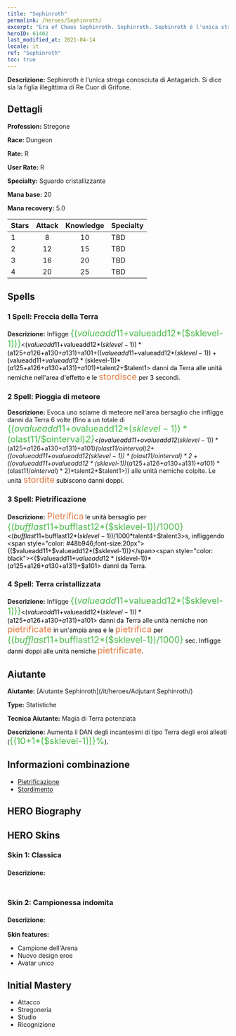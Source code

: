 ```yaml
---
title: "Sephinroth"
permalink: /heroes/Sephinroth/
excerpt: "Era of Chaos Sephinroth. Sephinroth. Sephinroth è l'unica strega conosciuta di Antagarich. Si dice sia la figlia illegittima di Re Cuor di Grifone."
heroID: 61402
last_modified_at: 2021-04-14
locale: it
ref: "Sephinroth"
toc: true
---
```

 **Descrizione:** Sephinroth è l'unica strega conosciuta di Antagarich. Si dice sia la figlia illegittima di Re Cuor di Grifone.
## Dettagli
 **Profession:** Stregone

 **Race:** Dungeon

 **Rate:** R

 **User Rate:** R

 **Specialty:** Sguardo cristallizzante

 **Mana base:** 20

 **Mana recovery:** 5.0


  | Stars   |     Attack     |    Knowledge   |      Specialty     |
  |---------|:---------------:|:---------------:|--------------------|
  |    1    | 8 | 10 | TBD |
  |    2    | 12 | 15 | TBD |
  |    3    | 16 | 20 | TBD |
  |    4    | 20 | 25 | TBD |

## Spells
### 1 Spell: Freccia della Terra
 **Descrizione:** Infligge <span style="color: #48b946;font-size:20px">{($valueadd11+$valueadd12*($sklevel-1))}</span><span style="color: black"><($valueadd11+$valueadd12*($sklevel-1))*($a125+$a126+$a130+$a131)+$a101+(($valueadd11+$valueadd12*($sklevel-1))+($valueadd11+$valueadd12*($sklevel-1))*($a125+$a126+$a130+$a131)+$a101)*$talent2+$talent1> danni da Terra alle unità nemiche nell'area d'effetto e le <span style="color: #e07c44;font-size:20px">stordisce</span><span style="color: black"> per 3 secondi.

### 2 Spell: Pioggia di meteore
 **Descrizione:** Evoca uno sciame di meteore nell'area bersaglio che infligge danni da Terra 6 volte (fino a un totale di <span style="color: #48b946;font-size:20px">{($ovalueadd11+$ovalueadd12*($sklevel-1))*($olast11/$ointerval)*2}</span><span style="color: black"><($ovalueadd11+$ovalueadd12*($sklevel-1))*($a125+$a126+$a130+$a131)+$a101)*($olast11/$ointerval)*2+(($ovalueadd11+$ovalueadd12*($sklevel-1))*($olast11/$ointerval)*2+(($ovalueadd11+$ovalueadd12*($sklevel-1))*($a125+$a126+$a130+$a131)+$a101)*($olast11/$ointerval)*2)*$talent2+$talent1>)) alle unità nemiche colpite. Le unità <span style="color: #e07c44;font-size:20px">stordite</span><span style="color: black"> subiscono danni doppi.

### 3 Spell: Pietrificazione
 **Descrizione:** <span style="color: #e07c44;font-size:20px">Pietrifica</span><span style="color: black"> le unità bersaglio per <span style="color: #48b946;font-size:20px">{($bufflast11+$bufflast12*($sklevel-1))/1000}</span><span style="color: black"><($bufflast11+$bufflast12*($sklevel-1))/1000*$talent4+$talent3>s, infliggendo <span style="color: #48b946;font-size:20px">{($valueadd11+$valueadd12*($sklevel-1))}</span><span style="color: black"><($valueadd11+$valueadd12*($sklevel-1))*($a125+$a126+$a130+$a131)+$a101> danni da Terra.

### 4 Spell: Terra cristallizzata
 **Descrizione:** Infligge <span style="color: #48b946;font-size:20px">{($valueadd11+$valueadd12*($sklevel-1))}</span><span style="color: black"><($valueadd11+$valueadd12*($sklevel-1))*($a125+$a126+$a130+$a131)+$a101> danni da Terra alle unità nemiche non <span style="color: #e07c44;font-size:20px">pietrificate</span><span style="color: black"> in un'ampia area e le <span style="color: #e07c44;font-size:20px">pietrifica</span><span style="color: black"> per <span style="color: #48b946;font-size:20px">{($bufflast11+$bufflast12*($sklevel-1))/1000}</span><span style="color: black"> sec. Infligge danni doppi alle unità nemiche <span style="color: #e07c44;font-size:20px">pietrificate</span><span style="color: black">.


## Aiutante

 **Aiutante:**  [Aiutante Sephinroth](/it/heroes/Adjutant Sephinroth/) 

 **Type:**  Statistiche 

 **Tecnica Aiutante:**  Magia di Terra potenziata 

 **Descrizione:** Aumenta il DAN degli incantesimi di tipo Terra degli eroi alleati (<span style="color: #48b946;font-size:20px">{(10+1*($sklevel-1))}%</span><span style="color: black">).

## Informazioni combinazione

* [Pietrificazione](/it/combination/Pietrificazione/) 
* [Stordimento](/it/combination/Stordimento/) 

## HERO Biography

## HERO Skins
### Skin 1: **Classica**

 **Descrizione:** <span style="color: #ffffff;font-size:20px">Sono la principessa di cui parlano le profezie!</span>


### Skin 2: **Campionessa indomita**

 **Descrizione:** <span style="color: #ffffff;font-size:20px">Eroe tra gli eroi... Campione dell'Arena! </span>

 **Skin features:** 

   - Campione dell'Arena
   - Nuovo design eroe
   - Avatar unico


## Initial Mastery
   - Attacco
   - Stregoneria
   - Studio
   - Ricognizione
